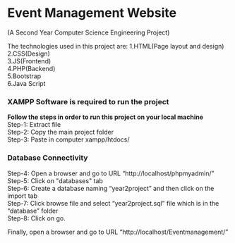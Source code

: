 # Event Management Website
(A Second Year Computer Science Engineering Project)

The technologies used in this project are:
1.HTML(Page layout and design)<br>
2.CSS(Design)<br>
3.JS(Frontend)<br>
4.PHP(Backend)<br>
5.Bootstrap<br>
6.Java Script

<h3>XAMPP Software is required to run the project</h3>
<b>Follow the steps in order to run this project on your local machine</b>  <br>
Step-1: Extract file <br>
Step-2: Copy the main project folder<br>
Step-3: Paste in computer xampp/htdocs/<br>

<h3>Database Connectivity</h3>

Step-4: Open a browser and go to URL “http://localhost/phpmyadmin/”<br>
Step-5: Click on "databases" tab<br>
Step-6: Create a database naming “year2project” and then click on the import tab<br>
Step-7: Click browse file and select “year2project.sql” file which is in the “database” folder<br>
Step-8: Click on go.


Finally, open a browser and go to URL “http://localhost/Eventmanagement/”
